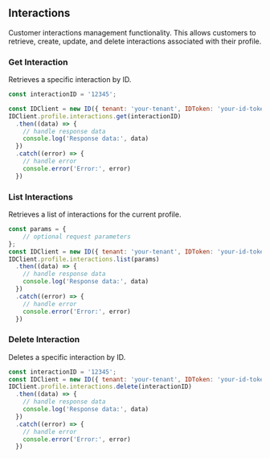 ## Interactions

Customer interactions management functionality.
This allows customers to retrieve, create, update, and delete interactions associated with their profile.

### Get Interaction
Retrieves a specific interaction by ID.

```javascript
const interactionID = '12345';

const IDClient = new ID({ tenant: 'your-tenant', IDToken: 'your-id-token', config: {} })
IDClient.profile.interactions.get(interactionID)
  .then((data) => {
    // handle response data
    console.log('Response data:', data)
  })
  .catch((error) => {
    // handle error
    console.error('Error:', error)
  })
```

### List Interactions

Retrieves a list of interactions for the current profile.
```javascript
const params = {
    // optional request parameters
};
const IDClient = new ID({ tenant: 'your-tenant', IDToken: 'your-id-token', config: {} })
IDClient.profile.interactions.list(params)
  .then((data) => {
    // handle response data
    console.log('Response data:', data)
  })
  .catch((error) => {
    // handle error
    console.error('Error:', error)
  })
```

### Delete Interaction

Deletes a specific interaction by ID.
```javascript
const interactionID = '12345';
const IDClient = new ID({ tenant: 'your-tenant', IDToken: 'your-id-token', config: {} })
IDClient.profile.interactions.delete(interactionID)
  .then((data) => {
    // handle response data
    console.log('Response data:', data)
  })
  .catch((error) => {
    // handle error
    console.error('Error:', error)
  })
```